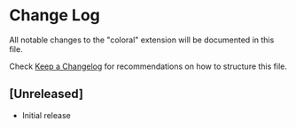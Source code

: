 # Change Log

All notable changes to the "coloral" extension will be documented in this file.

Check [Keep a Changelog](http://keepachangelog.com/) for recommendations on how to structure this file.

## [Unreleased]

- Initial release
